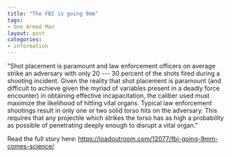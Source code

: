 ```yaml
---
title: "The FBI is going 9mm"
tags:
- One Armed Man
layout: post
categories:
- information
---
```


"Shot placement is paramount and law enforcement officers on average strike an adversary with only 20 --- 30 percent of the shots fired during a shooting incident. Given the reality that shot placement is paramount (and difficult to achieve given the myriad of variables present in a deadly force encounter) in obtaining effective incapacitation, the caliber used must maximize the likelihood of hitting vital organs. Typical law enforcement shootings result in only one or two solid torso hits on the adversary. This requires that any projectile which strikes the torso has as high a probability as possible of penetrating deeply enough to disrupt a vital organ."

Read the full story here: https://loadoutroom.com/12077/fbi-going-9mm-comes-science/